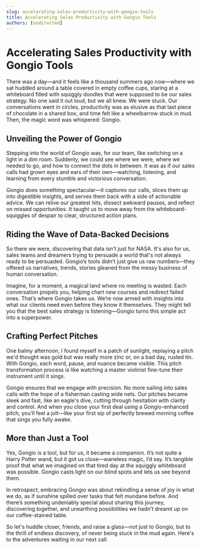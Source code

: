 ```yaml
---
slug: accelerating-sales-productivity-with-gongio-tools
title: Accelerating Sales Productivity with Gongio Tools
authors: [undirected]
---
```


# Accelerating Sales Productivity with Gongio Tools

There was a day—and it feels like a thousand summers ago now—where we sat huddled around a table covered in empty coffee cups, staring at a whiteboard filled with squiggly doodles that were supposed to be our sales strategy. No one said it out loud, but we all knew. We were stuck. Our conversations went in circles, productivity was as elusive as that last piece of chocolate in a shared box, and time felt like a wheelbarrow stuck in mud. Then, the magic word was whispered: Gongio.

## Unveiling the Power of Gongio

Stepping into the world of Gongio was, for our team, like switching on a light in a dim room. Suddenly, we could see where we were, where we needed to go, and how to connect the dots in between. It was as if our sales calls had grown eyes and ears of their own—watching, listening, and learning from every stumble and victorious conversation.

Gongio does something spectacular—it captures our calls, slices them up into digestible insights, and serves them back with a side of actionable advice. We can relive our greatest hits, dissect awkward pauses, and reflect on missed opportunities. It taught us to move away from the whiteboard-squiggles of despair to clear, structured action plans.

## Riding the Wave of Data-Backed Decisions

So there we were, discovering that data isn't just for NASA. It's also for us, sales teams and dreamers trying to persuade a world that's not always ready to be persuaded. Gongio’s tools didn’t just give us raw numbers—they offered us narratives, trends, stories gleaned from the messy business of human conversation.

Imagine, for a moment, a magical land where no meeting is wasted. Each conversation propels you, helping chart new courses and redirect failed ones. That’s where Gongio takes us. We’re now armed with insights into what our clients need even before they know it themselves. They might tell you that the best sales strategy is listening—Gongio turns this simple act into a superpower.

## Crafting Perfect Pitches

One balmy afternoon, I found myself in a patch of sunlight, replaying a pitch we'd thought was gold but was really more zinc or, on a bad day, rusted tin. With Gongio, each word, pause, and nuance became visible. This pitch transformation process is like watching a master violinist fine-tune their instrument until it sings.

Gongio ensures that we engage with precision. No more sailing into sales calls with the hope of a fisherman casting wide nets. Our pitches became sleek and fast, like an eagle's dive, cutting through hesitation with clarity and control. And when you close your first deal using a Gongio-enhanced pitch, you’ll feel a jolt—like your first sip of perfectly brewed morning coffee that sings you fully awake.

## More than Just a Tool

Yes, Gongio is a tool, but for us, it became a companion. It’s not quite a Harry Potter wand, but it got us close—waneless magic, I’d say. It’s tangible proof that what we imagined on that tired day at the squiggly whiteboard was possible. Gongio casts light on our blind spots and lets us see beyond them.

In retrospect, embracing Gongio was about rekindling a sense of joy in what we do, as if sunshine spilled over tasks that felt mundane before. And there’s something undeniably special about sharing this journey, discovering together, and unearthing possibilities we hadn’t dreamt up on our coffee-stained table.

So let's huddle closer, friends, and raise a glass—not just to Gongio, but to the thrill of endless discovery, of never being stuck in the mud again. Here's to the adventures waiting in our next call.